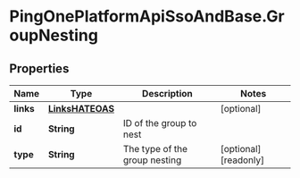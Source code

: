 # PingOnePlatformApiSsoAndBase.GroupNesting

## Properties

Name | Type | Description | Notes
------------ | ------------- | ------------- | -------------
**links** | [**LinksHATEOAS**](LinksHATEOAS.md) |  | [optional] 
**id** | **String** | ID of the group to nest | 
**type** | **String** | The type of the group nesting | [optional] [readonly] 


